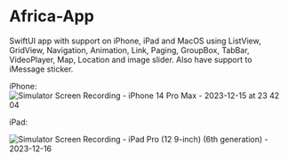 # Africa-App
 
SwiftUI app with support on iPhone, iPad and MacOS using ListView, GridView, Navigation, Animation, Link, Paging, GroupBox, TabBar, VideoPlayer, Map, Location  and image slider.
Also have support to iMessage sticker.

iPhone: 
![Simulator Screen Recording - iPhone 14 Pro Max - 2023-12-15 at 23 42 04](https://github.com/PratikPandyaOfficial/Africa-App/assets/46597115/8ff8e921-20da-448b-a58f-19e4073e389a)


iPad:

![Simulator Screen Recording - iPad Pro (12 9-inch) (6th generation) - 2023-12-16](https://github.com/PratikPandyaOfficial/Africa-App/assets/46597115/28e93a93-9f14-4c3d-9d42-b76fda25f489)

